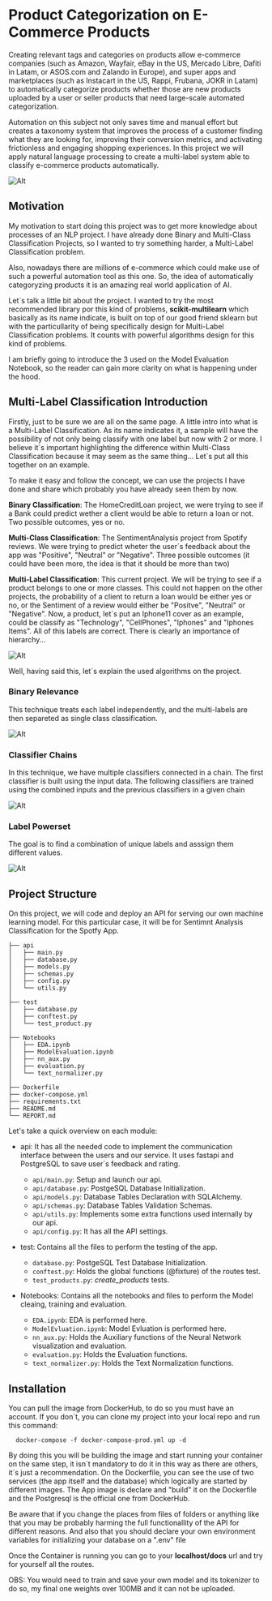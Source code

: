 # **Product Categorization on E-Commerce Products**

Creating relevant tags and categories on products allow e-commerce companies (such as Amazon, Wayfair, eBay in the US, Mercado Libre, Dafiti in Latam, or ASOS.com and Zalando in Europe), and super apps and marketplaces (such as Instacart in the US, Rappi, Frubana, JOKR in Latam) to automatically categorize products whether those are new products uploaded by a user or seller products that need large-scale automated categorization.

Automation on this subject not only saves time and manual effort but creates a taxonomy system that improves the process of a customer finding what they are looking for, improving their conversion metrics, and activating frictionless and engaging shopping experiences. In this project we will apply natural language processing to create a multi-label system able to classify e-commerce products automatically.


![Alt ](images/penguins.jpeg "Title")


## **Motivation**

My motivation to start doing this project was to get more knowledge about processes of an NLP project. I have already done Binary and Multi-Class Classification Projects, so I wanted to try something harder, a Multi-Label Classification problem.

Also, nowadays there are millions of e-commerce which could make use of such a powerful automation tool as this one. So, the idea of automatically categoryzing products it is an amazing real world application of AI. 

Let´s talk a little bit about the project. I wanted to try the most recommended library por this kind of problems, **scikit-multilearn** which basically as its name indicate, is built on top of our good friend sklearn but with the particullarity of being specifically design for Multi-Label Classification problems. It counts with powerful algorithms design for this kind of problems.

I am briefly going to introduce the 3 used on the Model Evaluation Notebook, so the reader can gain more clarity on what is happening under the hood.

## **Multi-Label Classification Introduction**

Firstly, just to be sure we are all on the same page. A little intro into what is a Multi-Label Classification. As its name indicates it, a sample will have the possibility of not only being classify with one label but now with 2 or more. I believe it´s important highlighting the difference within Multi-Class Classification because it may seem as the same thing... Let´s put all this together on an example.

To make it easy and follow the concept, we can use the projects I have done and share which probably you have already seen them by now.

**Binary Classification**: The HomeCreditLoan project, we were trying to see if a Bank could predict wether a client would be able to return a loan or not. Two possible outcomes, yes or no.

**Multi-Class Classification**: The SentimentAnalysis project from Spotify reviews. We were trying to predict wheter the user´s feedback about the app was "Positive", "Neutral" or "Negative". Three possible outcomes (it could have been more, the idea is that it should be more than two)

**Multi-Label Classification**: This current project. We will be trying to see if a product belongs to one or more classes. This could not happen on the other projects, the probability of a client to return a loan would be either yes or no, or the Sentiment of a review would either be "Positve", "Neutral" or "Negative". Now, a product, let´s put an Iphone11 cover as an example, could be classify as "Technology", "CellPhones", "Iphones" and "Iphones Items". All of this labels are correct. There is clearly an importance of hierarchy...

![Alt ](images/multilabel.png "Title")

Well, having said this, let´s explain the used algorithms on the project.

### **Binary Relevance**

This technique treats each label independently, and the multi-labels are then separeted as single class classification.

![Alt ](images/binary.png "Title")

### **Classifier Chains**

In this technique, we have multiple classifiers connected in a chain. The first classifier is built using the input data. The following classifiers are trained using the combined inputs and the previous classifiers in a given chain

![Alt ](images/chains.png "Title")
### **Label Powerset**

The goal is to find a combination of unique labels and asssign them different values.

![Alt ](images/powerset.png "Title")


## **Project Structure**
  
On this project, we will code and deploy an API for serving our own machine learning model. For this particular case, it will be for Sentimnt Analysis Classification for the Spotfy App.


```
├── api
│   ├── main.py
│   ├── database.py
│   ├── models.py
│   ├── schemas.py
│   ├── config.py
│   └── utils.py
│       
├── test
│   ├── database.py
│   ├── conftest.py
│   └── test_product.py
│
├── Notebooks
│   ├── EDA.ipynb
│   ├── ModelEvaluation.ipynb
│   ├── nn_aux.py
│   ├── evaluation.py
│   └── text_normalizer.py
│
├── Dockerfile
├── docker-compose.yml
├── requirements.txt
├── README.md
└── REPORT.md

```

Let's take a quick overview on each module:

- api: It has all the needed code to implement the communication interface between the users and our service. It uses fastapi and PostgreSQL to save user´s feedback and rating.
    - `api/main.py`: Setup and launch our api.
    - `api/database.py`: PostgeSQL Database Initialization.
    - `api/models.py`: Database Tables Declaration with SQLAlchemy.
    - `api/schemas.py`: Database Tables Validation Schemas.
    - `api/utils.py`: Implements some extra functions used internally by our api.
    - `api/config.py`: It has all the API settings.
  
- test: Contains all the files to perform the testing of the app.
    - `database.py`: PostgeSQL Test Database Initialization.
    - `conftest.py`: Holds the global functions (@fixture) of the routes test.
    - `test_products.py`: *create_products* tests.
  
- Notebooks: Contains all the notebooks and files to perform the Model cleaing, training and evaluation.
    - `EDA.ipynb`: EDA is performed here.
    - `ModelEvluation.ipynb`: Model Evluation is performed here.
    - `nn_aux.py`: Holds the Auxiliary functions of the Neural Network visualization and evaluation.
    - `evaluation.py`: Holds the Evaluation functions.
    - `text_normalizer.py`: Holds the Text Normalization functions.


## Installation

You can pull the image from DockerHub, to do so you must have an account. If you don´t, you can clone my project into your local repo and run this command:

      docker-compose -f docker-compose-prod.yml up -d

By doing this you will be building the image and start running your container on the same step, it isn´t mandatory to do it in this way as there are others, it´s just a recommendation. On the Dockerfile, you can see the use of two services (the app itself and the database) which logically are started by different images. The App image is declare and "build" it on the Dockerfile and the Postgresql is the official one from DockerHub. 

Be aware that if you change the places from files of folders or anything like that you may be probably harming the full functionallity of the API for different reasons. And also that you should declare your own environment variables for initializing your database on a ".env" file

Once the Container is running you can go to your **localhost/docs** url and try for yourself all the routes.

OBS: You would need to train and save your own model and its tokenizer to do so, my final one weights over 100MB and it can not be uploaded.


